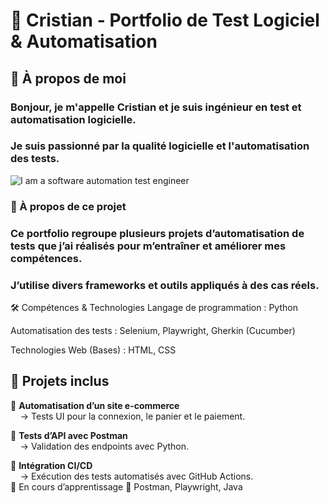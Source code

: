 # 🚀 Cristian - Portfolio de Test Logiciel & Automatisation
## 👋 À propos de moi
###   Bonjour, je m'appelle Cristian et je suis ingénieur en test et automatisation logicielle.
###  Je suis passionné par la qualité logicielle et l'automatisation des tests.

![I am a software automation test engineer](https://sdmntpritalynorth.oaiusercontent.com/files/00000000-ad50-5246-b7a1-b4fb202c93a2/raw?se=2025-04-02T16%3A40%3A17Z&sp=r&sv=2024-08-04&sr=b&scid=8e3d962e-e64b-598f-9abd-e71b46467bd4&skoid=54ae6e2b-352e-4235-bc96-afa2512cc978&sktid=a48cca56-e6da-484e-a814-9c849652bcb3&skt=2025-04-02T06%3A12%3A25Z&ske=2025-04-03T06%3A12%3A25Z&sks=b&skv=2024-08-04&sig=%2BHLhyydI/1c0ulF2HRBEDpM45j1kn9SCDdg3AlSxyOc%3D)



### 📌 À propos de ce projet
### Ce portfolio regroupe plusieurs projets d’automatisation de tests que j’ai réalisés pour m’entraîner et améliorer mes compétences.
### J’utilise divers frameworks et outils appliqués à des cas réels.

🛠 Compétences & Technologies
Langage de programmation : Python

Automatisation des tests : Selenium, Playwright, Gherkin (Cucumber)

Technologies Web (Bases) : HTML, CSS
## 📂 Projets inclus

🔹 **Automatisation d’un site e-commerce**  
&nbsp;&nbsp;&nbsp;&nbsp;→ Tests UI pour la connexion, le panier et le paiement.  

🔹 **Tests d’API avec Postman**  
&nbsp;&nbsp;&nbsp;&nbsp;→ Validation des endpoints  avec  Python.   

🔹 **Intégration CI/CD**  
&nbsp;&nbsp;&nbsp;&nbsp;→ Exécution des tests automatisés avec GitHub Actions.  
🚧 En cours d’apprentissage
🌱 Postman, Playwright, Java




